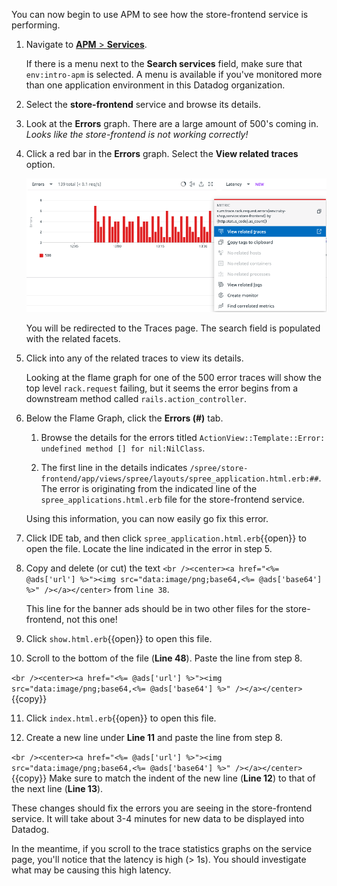 You can now begin to use APM to see how the store-frontend service is performing. 

1. Navigate to <a href="https://app.datadoghq.com/apm/services" target="_datadog">**APM** > **Services**</a>. 

    If there is a menu next to the **Search services** field, make sure that `env:intro-apm` is selected. A menu is available if you've monitored more than one application environment in this Datadog organization.

2. Select the **store-frontend** service and browse its details.

3. Look at the **Errors** graph. There are a large amount of 500's coming in. *Looks like the store-frontend is not working correctly!*

4. Click a red bar in the **Errors** graph. Select the **View related traces** option. 

    ![View Related Traces](./assets/view-traces.png) 
    
    You will be redirected to the Traces page. The search field is populated with the related facets. 

5. Click into any of the related traces to view its details. 

    Looking at the flame graph for one of the 500 error traces will show the top level `rack.request` failing, but it seems the error begins from a downstream method called `rails.action_controller`.

6. Below the Flame Graph, click the **Errors (#)** tab. 

    1. Browse the details for the errors titled `ActionView::Template::Error: undefined method [] for nil:NilClass`.
    
    2. The first line in the details indicates `/spree/store-frontend/app/views/spree/layouts/spree_application.html.erb:##`. The error is originating from the indicated line of the `spree_applications.html.erb` file for the store-frontend service. 
    
    Using this information, you can now easily go fix this error.

7. Click IDE tab, and then click `spree_application.html.erb`{{open}} to open the file. Locate the line indicated in the error in step 5.

8. Copy and delete (or cut) the text `<br /><center><a href="<%= @ads['url'] %>"><img src="data:image/png;base64,<%= @ads['base64'] %>" /></a></center>` from `line 38`. 

    This line for the banner ads should be in two other files for the store-frontend, not this one!

9. Click `show.html.erb`{{open}} to open this file. 

10. Scroll to the bottom of the file (**Line 48**). Paste the line from step 8. 

`<br /><center><a href="<%= @ads['url'] %>"><img src="data:image/png;base64,<%= @ads['base64'] %>" /></a></center>`{{copy}}

11. Click `index.html.erb`{{open}} to open this file. 

12. Create a new line under **Line 11** and paste the line from step 8.

`<br /><center><a href="<%= @ads['url'] %>"><img src="data:image/png;base64,<%= @ads['base64'] %>" /></a></center>`{{copy}} Make sure to match the indent of the new line (**Line 12**) to that of the next line (**Line 13**).

These changes should fix the errors you are seeing in the store-frontend service. It will take about 3-4 minutes for new data to be displayed into Datadog. 

In the meantime, if you scroll to the trace statistics graphs on the service page, you'll notice that the latency is high (> 1s). You should investigate what may be causing this high latency.